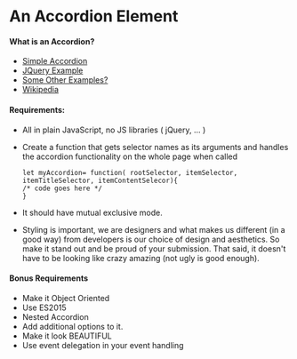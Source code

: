 # An Accordion Element

#### What is an Accordion?

- [Simple Accordion](https://github.com/samantehrani/simple-accordion)
- [JQuery Example](https://jqueryui.com/accordion/)
- [Some Other Examples?](https://webdesignledger.com/best-practices-accordions-in-web-design/)
- [Wikipedia](https://en.wikipedia.org/wiki/Accordion_(GUI))

#### Requirements:

- All in plain JavaScript, no JS libraries ( jQuery, ... )


- Create a function that gets selector names as its arguments and handles the accordion functionality on the whole page when called    

  ```
  let myAccordion= function( rootSelector, itemSelector, itemTitleSelector, itemContentSelecor){    
  /* code goes here */    
  }
  ```

- It should have mutual exclusive mode.

- Styling is important, we are designers and what makes us different (in a good way) from developers is our choice of design and aesthetics. So make it stand out and be proud of your submission. That said, it doesn't have to be looking like crazy amazing (not ugly is good enough).



#### Bonus Requirements

* Make it Object Oriented
* Use ES2015
* Nested Accordion
* Add additional options to it.
* Make it look BEAUTIFUL
* Use event delegation in your event handling

